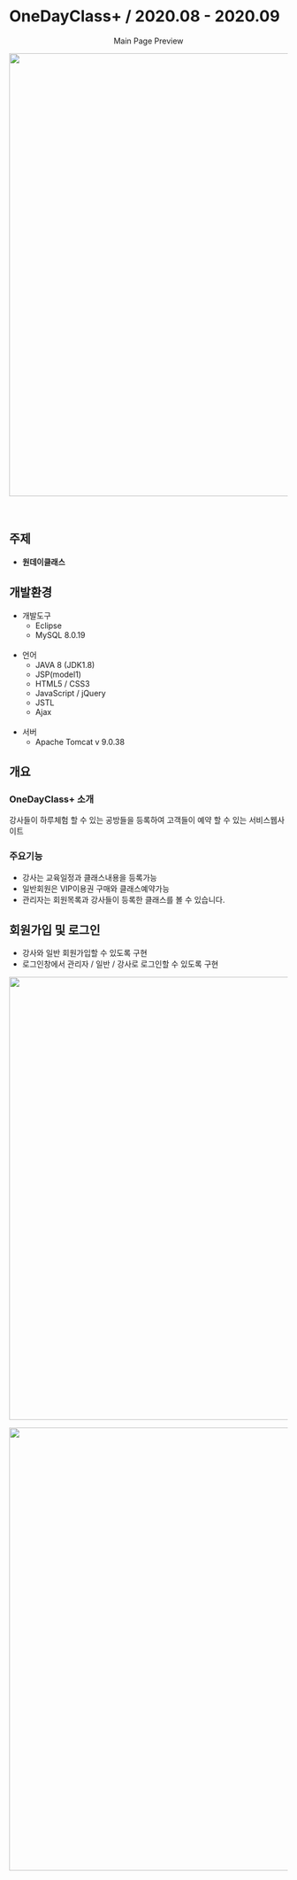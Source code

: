 # OneDayClass+ / 2020.08 - 2020.09
<p align="center"> Main Page Preview </p>
<p align="center"> <img src="https://user-images.githubusercontent.com/59688264/97297778-d359bf00-1895-11eb-98cd-b57bda2e9c93.gif" width="800px"> </p>
<br>

## 주제
* **원데이클래스**

## 개발환경
* 개발도구
  * Eclipse
  * MySQL 8.0.19
  <br>
* 언어
  * JAVA 8 (JDK1.8)
  * JSP(model1)
  * HTML5 / CSS3
  * JavaScript / jQuery
  * JSTL
  * Ajax
  <br>
* 서버
  * Apache Tomcat v 9.0.38
  
## 개요

### OneDayClass+ 소개
강사들이 하루체험 할 수 있는 공방들을 등록하여 고객들이 예약 할 수 있는 서비스웹사이트

### 주요기능
* 강사는 교육일정과 클래스내용을 등록가능
* 일반회원은 VIP이용권 구매와 클래스예약가능
* 관리자는 회원목록과 강사들이 등록한 클래스를 볼 수 있습니다.

## 회원가입 및 로그인
* 강사와 일반 회원가입할 수 있도록 구현
* 로그인창에서 관리자 / 일반 / 강사로 로그인할 수 있도록 구현
<p align="center"> <img src="https://user-images.githubusercontent.com/59688264/97301849-98f32080-189b-11eb-9e01-8822f729d1a9.gif" width="800px"> </p>
<p align="center"> <img src="https://user-images.githubusercontent.com/59688264/97390156-7e628b00-191f-11eb-9755-069aa8c89c09.png" width="800px"> </p>
